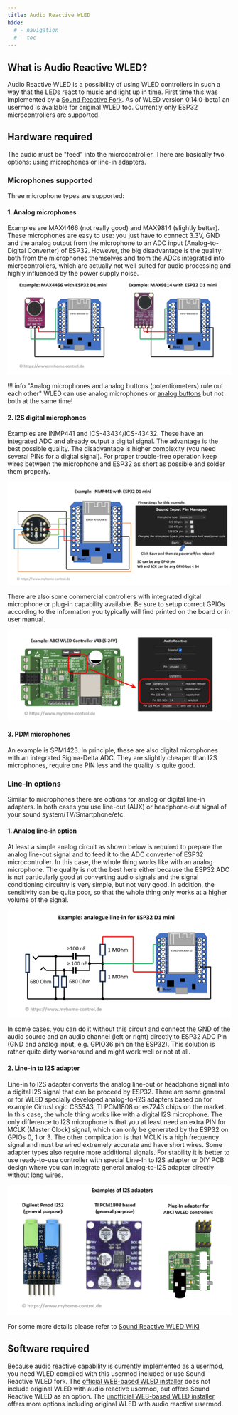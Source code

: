 ```yaml
---
title: Audio Reactive WLED
hide:
  # - navigation
  # - toc
---
```


## What is Audio Reactive WLED?

Audio Reactive WLED is a possibility of using WLED controllers in such a way that the LEDs react to music and light up in time. First time this was implemented by a [Sound Reactive Fork](https://github.com/atuline/WLED). As of WLED version 0.14.0-beta1 an usermod is available for original WLED too.
Currently only ESP32 microcontrollers are supported.

## Hardware required

The audio must be "feed" into the microcontroller. There are basically two options: using microphones or line-in adapters.

### Microphones supported

Three microphone types are supported:

#### 1. Analog microphones

Examples are MAX4466 (not really good) and MAX9814 (slightly better). These microphones are easy to use: you just have to connect 3.3V, GND and the analog output from the microphone to an ADC input (Analog-to-Digital Converter) of ESP32. However, the big disadvantage is the quality: both from the microphones themselves and from the ADCs integrated into microcontrollers, which are actually not well suited for audio processing and highly influenced by the power supply noise.
![Example analog microphone](../assets/images/content/example_analog_mic.jpg)

!!! info "Analog microphones and analog buttons (potentiometers) rule out each other"
    WLED can use analog microphones or [analog buttons](/features/macros/#analog-button) but not both at the same time!

#### 2. I2S digital microphones

Examples are INMP441 and ICS-43434/ICS-43432. These have an integrated ADC and already output a digital signal. The advantage is the best possible quality. The disadvantage is higher complexity (you need several PINs for a digital signal). For proper trouble-free operation keep wires between the microphone and ESP32 as short as possible and solder them properly.

![Example I2S microphone](../assets/images/content/example_i2s_mic.jpg)

There are also some commercial controllers with integrated digital microphone or plug-in capability available. Be sure to setup correct GPIOs according to the information you typically will find printed on the board or in user manual.

![Example I2S microphone controller](../assets/images/content/example_i2s_mic_controller.jpg)

#### 3. PDM microphones

An example is SPM1423. In principle, these are also digital microphones with an integrated Sigma-Delta ADC. They are slightly cheaper than I2S microphones, require one PIN less and the quality is quite good.

### Line-In options

Similar to microphones there are options for analog or digital line-in adapters. In both cases you use line-out (AUX) or headphone-out signal of your sound system/TV/Smartphone/etc.

#### 1. Analog line-in option

At least a simple analog circuit as shown below is required to prepare the analog line-out signal and to feed it to the ADC converter of ESP32 microcontroller. In this case, the whole thing works like with an analog microphone. The quality is not the best here either because the ESP32 ADC is not particularly good at converting audio signals and the signal conditioning circuitry is very simple, but not very good. In addition, the sensitivity can be quite poor, so that the whole thing only works at a higher volume of the signal.

![Example analog line-in](../assets/images/content/example_analog_linein.jpg)

In some cases, you can do it without this circuit and connect the GND of the audio source and an audio channel (left or right) directly to ESP32 ADC Pin (GND and analog input, e.g. GPIO36 pin on the ESP32). This solution is rather quite dirty workaround and might work well or not at all.

#### 2. Line-in to I2S adapter

Line-in to I2S adapter converts the analog line-out or headphone signal into a digital I2S signal that can be proceed by ESP32. There are some general or for WLED specially developed analog-to-I2S adapters based on for example CirrusLogic CS5343, TI PCM1808 or es7243 chips on the market. In this case, the whole thing works like with a digital I2S microphone. The only difference to I2S microphone is that you at least need an extra PIN for MCLK (Master Clock) signal, which can only be generated by the ESP32 on GPIOs 0, 1 or 3. The other complication is that MCLK is a high frequency signal and must be wired extremely accurate and have short wires. Some adapter types also require more additional signals. For stability it is better to use ready-to-use controller with special Line-In to I2S adapter or DIY PCB design where you can integrate general analog-to-I2S adapter directly without long wires.

![Examples analog to I2S](../assets/images/content/examples_analog_to_i2s.jpg)

For some more details please refer to [Sound Reactive WLED WIKI](https://github.com/atuline/WLED/wiki)

## Software required

Because audio reactive capability is currently implemented as a usermod, you need WLED compiled with this usermod included or use Sound Reactive WLED fork. The [official WEB-based WLED installer](https://install.wled.me/) does not include original WLED with audio reactive usermod, but offers Sound Reactive WLED as an option. The [unofficial WEB-based WLED installer](https://wled-install.github.io/) offers more options including original WLED with audio reactive usermod.

